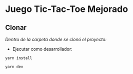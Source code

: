# Juego Tic-Tac-Toe Mejorado

## Clonar
_Dentro de la carpeta donde se clonó el proyecto:_
* Ejecutar como desarrollador:
```console
yarn install
```
```console
yarn dev
```